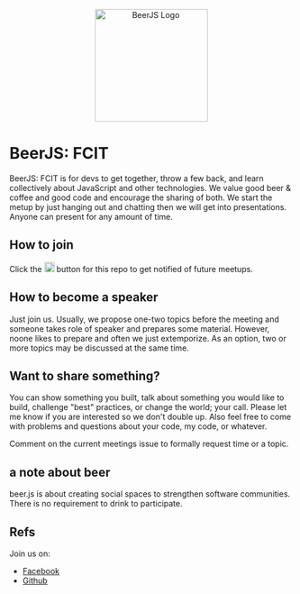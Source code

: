 <p align="center">
  <img src="https://camo.githubusercontent.com/4d3cb8b6f84c587d1e44d5524b40821429493c48/68747470733a2f2f7365637572652e67726176617461722e636f6d2f6176617461722f34336333363063353362373933636662313366373765666365653362643563623f733d34323026643d68747470733a2f2f613234382e652e616b616d61692e6e65742f6173736574732e6769746875622e636f6d253246696d6167657325324667726176617461727325324667726176617461722d6f72672d3432302e706e67" width="200px" alt="BeerJS Logo">
</p>

# BeerJS: FCIT
BeerJS: FCIT is for devs to get together, throw a few back, and learn collectively about JavaScript and other technologies. We value good beer & coffee and good code and encourage the sharing of both. We start the metup by just hanging out and chatting then we will get into presentations. Anyone can present for any amount of time.

## How to join
Click the <img src="http://beerjs.github.io/sf/assets/watch.png" height="18"/> button for this repo to get notified of future meetups.


## How to become a speaker
Just join us. Usually, we propose one-two topics before the meeting and someone takes role of speaker and prepares some material.
However, noone likes to prepare and often we just extemporize. As an option, two or more topics may be discussed at the same time.

## Want to share something?
You can show something you built, talk about something you would like to build, challenge "best" practices, or change the world; your call. Please let me know if you are interested so we don't double up.
Also feel free to come with problems and questions about your code, my code, or whatever.

Comment on the current meetings issue to formally request time or a topic.

## a note about beer
beer.js is about creating social spaces to strengthen software communities. There is no requirement to drink to participate.

## Refs

Join us on:
* [Facebook][fb-url]
* [Github][gh-url]



[fb-url]: https://facebook.com/fcitdev
[gh-url]: https://github.com/fcitdev
